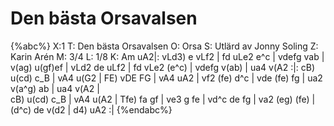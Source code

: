 # Den bästa Orsavalsen

{%abc%}
X:1
T: Den bästa Orsavalsen
O: Orsa
S: Utlärd av Jonny Soling
Z: Karin Arén
M: 3/4
L: 1/8
K: Am
 uA2|: vLd3) e vLf2 | fd uLe2 e^c | vdefg vab | v(ag) u(gf)ef |
vLd2 de uLf2 | fd vLe2 (e^c) | vdefg v(ab) | ua4 v(A2 :|:
cB) u(cd) c_B | vA4 u(G2 | FE) vDE FG | vA4 uA2 |
vf2 (fe) d^c | vde (fe) fg | ua2 v(a^g) ab | ua4 v(A2 |  
cB) u(cd) c_B | vA4 u(A2 | Tfe) fa gf | ve3 g fe |
vd^c de fg | va2 (eg) (fe) | (d^c) de v(d2 | d4) uA2 :|
{%endabc%}

